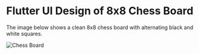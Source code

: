 # Flutter UI Design of 8x8 Chess Board

The image below shows a clean 8x8 chess board with alternating black and white squares.

![Chess Board](https://raw.githubusercontent.com/tulasireddytulasi/sample_flutter_projects/chess_board/main/chess_board.png)